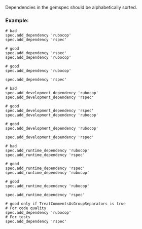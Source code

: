 Dependencies in the gemspec should be alphabetically sorted.

### Example:
    # bad
    spec.add_dependency 'rubocop'
    spec.add_dependency 'rspec'

    # good
    spec.add_dependency 'rspec'
    spec.add_dependency 'rubocop'

    # good
    spec.add_dependency 'rubocop'

    spec.add_dependency 'rspec'

    # bad
    spec.add_development_dependency 'rubocop'
    spec.add_development_dependency 'rspec'

    # good
    spec.add_development_dependency 'rspec'
    spec.add_development_dependency 'rubocop'

    # good
    spec.add_development_dependency 'rubocop'

    spec.add_development_dependency 'rspec'

    # bad
    spec.add_runtime_dependency 'rubocop'
    spec.add_runtime_dependency 'rspec'

    # good
    spec.add_runtime_dependency 'rspec'
    spec.add_runtime_dependency 'rubocop'

    # good
    spec.add_runtime_dependency 'rubocop'

    spec.add_runtime_dependency 'rspec'

    # good only if TreatCommentsAsGroupSeparators is true
    # For code quality
    spec.add_dependency 'rubocop'
    # For tests
    spec.add_dependency 'rspec'